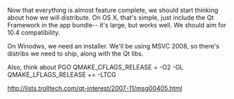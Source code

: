 Now that everything is almost feature complete, we should start thinking about how we will distribute. On OS X, that's simple, just include the Qt Framework in the app bundle-- it's large, but works well. We should aim for 10.4 compatibility.

On Winodws, we need an installer. We'll be using MSVC 2008, so there's distribs we need to ship, along with the Qt libs.

Also, think about PGO
QMAKE\_CFLAGS\_RELEASE	= -O2 -GL
QMAKE\_LFLAGS\_RELEASE += -LTCG

http://lists.trolltech.com/qt-interest/2007-11/msg00405.html